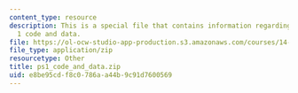 ```yaml
---
content_type: resource
description: This is a special file that contains information regarding problem set
  1 code and data.
file: https://ol-ocw-studio-app-production.s3.amazonaws.com/courses/14-662-labor-economics-ii-spring-2015/e8be95cdf8c0786aa44b9c91d7600569_ps1_code_and_data.zip
file_type: application/zip
resourcetype: Other
title: ps1_code_and_data.zip
uid: e8be95cd-f8c0-786a-a44b-9c91d7600569
---
```

